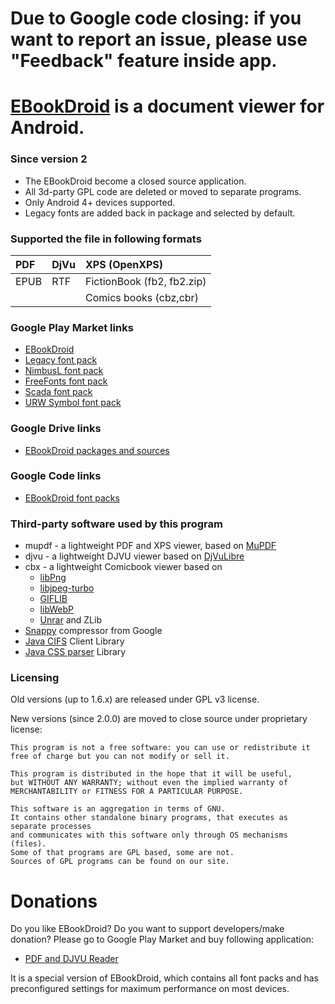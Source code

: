 # Due to Google code closing: if you want to report an issue, please use "Feedback" feature inside app. #


# [EBookDroid](https://play.google.com/store/apps/details?id=org.ebookdroid) is a document viewer for Android. #

### Since version 2 ###

  * The EBookDroid become a closed source application.
  * All 3d-party GPL code are deleted or moved to separate programs.
  * Only Android 4+ devices supported.
  * Legacy fonts are added back in package and selected by default.

### Supported the file in following formats ###
| PDF  | DjVu | XPS (OpenXPS)              |
|:-----|:-----|:---------------------------|
| EPUB | RTF  | FictionBook (fb2, fb2.zip) |
|      |      | Comics books (cbz,cbr)     |

### Google Play Market links ###
  * [EBookDroid](https://play.google.com/store/apps/details?id=org.ebookdroid)
  * [Legacy font pack](https://play.google.com/store/apps/details?id=org.ebookdroid.fontpack.legacy)
  * [NimbusL font pack](https://play.google.com/store/apps/details?id=org.ebookdroid.fontpack.nimbusl)
  * [FreeFonts font pack](https://play.google.com/store/apps/details?id=org.ebookdroid.fontpack.freefonts)
  * [Scada font pack](https://play.google.com/store/apps/details?id=org.ebookdroid.fontpack.scada)
  * [URW Symbol font pack](https://play.google.com/store/apps/details?id=org.ebookdroid.fontpack.urwsymbol)

### Google Drive links ###
  * [EBookDroid packages and sources](http://goo.gl/SKKb8c)

### Google Code links ###
  * [EBookDroid font packs](http://code.google.com/p/ebookdroid-fontpacks/downloads/list)

### Third-party software used by this program ###
  * mupdf - a lightweight PDF and XPS viewer, based on [MuPDF](http://www.mupdf.com/)
  * djvu - a lightweight DJVU viewer based on [DjVuLibre](http://djvu.sourceforge.net/)
  * cbx - a lightweight Comicbook viewer based on
    * [libPng](http://www.libpng.org/pub/png/libpng.html)
    * [libjpeg-turbo](http://www.libjpeg-turbo.org/)
    * [GIFLIB](http://giflib.sourceforge.net/)
    * [libWebP](https://code.google.com/p/webp/)
    * [Unrar](http://www.rarlab.com/rar_add.htm) and ZLib
  * [Snappy](https://code.google.com/p/jsnappy/) compressor from Google
  * [Java CIFS](http://jcifs.samba.org/) Client Library
  * [Java CSS parser](http://www.steadystate.com/) Library

### Licensing ###

Old versions (up to 1.6.x) are released under GPL v3 license.

New versions (since 2.0.0) are moved to close source under proprietary license:

```
This program is not a free software: you can use or redistribute it 
free of charge but you can not modify or sell it.

This program is distributed in the hope that it will be useful,
but WITHOUT ANY WARRANTY; without even the implied warranty of
MERCHANTABILITY or FITNESS FOR A PARTICULAR PURPOSE.

This software is an aggregation in terms of GNU. 
It contains other standalone binary programs, that executes as separate processes
and communicates with this software only through OS mechanisms (files).
Some of that programs are GPL based, some are not. 
Sources of GPL programs can be found on our site.
```

# Donations #

Do you like EBookDroid? Do you want to support developers/make donation? Please go to Google Play Market and buy following application:
  * [PDF and DJVU Reader](https://play.google.com/store/apps/details?id=org.pdf.and.djvu.reader)

It is a special version of EBookDroid, which contains all font packs and has preconfigured settings for maximum performance on most devices.